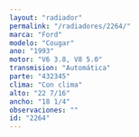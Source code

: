 ```yaml
---
layout: "radiador"
permalink: "/radiadores/2264/"
marca: "Ford"
modelo: "Cougar"
ano: "1993"
motor: "V6 3.8, V8 5.0"
transmision: "Automática"
parte: "432345"
clima: "Con clima"
alto: "22 7/16"
ancho: "18 1/4"
observaciones: ""
id: "2264"
---
```


